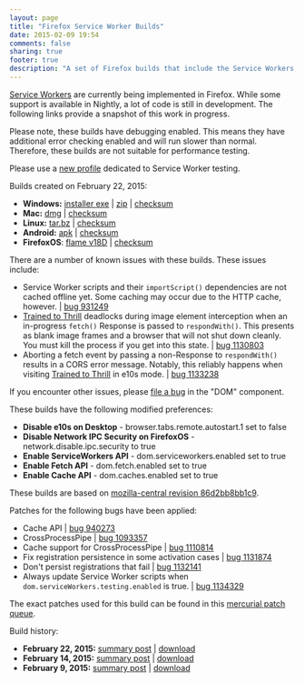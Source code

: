 ```yaml
---
layout: page
title: "Firefox Service Worker Builds"
date: 2015-02-09 19:54
comments: false
sharing: true
footer: true
description: "A set of Firefox builds that include the Service Workers, Fetch, and Cache APIs."
---
```


[Service Workers][] are currently being implemented in Firefox.  While some support
is available in Nightly, a lot of code is still in development.  The following
links provide a snapshot of this work in progress.

Please note, these builds have debugging enabled.  This means they have
additional error checking enabled and will run slower than normal.  Therefore,
these builds are not suitable for performance testing.

Please use a [new profile][] dedicated to Service Worker testing.

Builds created on February 22, 2015:

* **Windows:** [installer exe][win-exe] | [zip][win-zip] | [checksum][win-sum]
* **Mac:** [dmg][mac-dmg] | [checksum][mac-sum]
* **Linux:** [tar.bz][linux-tar.bz] | [checksum][linux-sum]
* **Android:** [apk][android-apk] | [checksum][android-sum]
* **FirefoxOS**: [flame v18D][b2g-tar.gz] | [checksum][b2g-sum]

There are a number of known issues with these builds.  These issues include:

* Service Worker scripts and their `importScript()` dependencies are not
  cached offline yet.  Some caching may occur due to the HTTP cache, however.
  | [bug 931249][]
* [Trained to Thrill][] deadlocks during image element interception when an
  in-progress `fetch()` Response is passed to `respondWith()`. This presents
  as blank image frames and a browser that will not shut down cleanly.  You
  must kill the process if you get into this state. | [bug 1130803][]
* Aborting a fetch event by passing a non-Response to `respondWith()` results
  in a CORS error message.  Notably, this reliably happens when visiting
  [Trained to Thrill][] in e10s mode. | [bug 1133238][]

If you encounter other issues, please [file a bug][] in the "DOM" component.

These builds have the following modified preferences:

* **Disable e10s on Desktop** - browser.tabs.remote.autostart.1 set to false
* **Disable Network IPC Security on FirefoxOS** - network.disable.ipc.security
  to true
* **Enable ServiceWorkers API** - dom.serviceworkers.enabled set to true
* **Enable Fetch API** - dom.fetch.enabled set to true
* **Enable Cache API** - dom.caches.enabled set to true

These builds are based on [mozilla-central revision 86d2bb8bb1c9][].

Patches for the following bugs have been applied:

* Cache API | [bug 940273][]
* CrossProcessPipe | [bug 1093357][]
* Cache support for CrossProcessPipe | [bug 1110814][]
* Fix registration persistence in some activation cases | [bug 1131874][]
* Don't persist registrations that fail | [bug 1132141][]
* Always update Service Worker scripts when `dom.serviceWorkers.testing.enabled`
  is true. | [bug 1134329][]

The exact patches used for this build can be found in this [mercurial patch queue][].

Build history:

* **February 22, 2015:** [summary post][post-2] | [download][download-2]
* **February 14, 2015:** [summary post][post-1] | [download][download-1]
* **February  9, 2015:** [summary post][post-0] | [download][download-0]

[Service Workers]: https://slightlyoff.github.io/ServiceWorker/spec/service_worker/index.html
[new profile]: https://support.mozilla.org/en-US/kb/profile-manager-create-and-remove-firefox-profiles
[win-exe]: https://people.mozilla.org/~bkelly/sw-builds/20150222/debug/firefox-38.0a1.en-US.win32.installer.exe
[win-zip]: https://people.mozilla.org/~bkelly/sw-builds/20150222/debug/firefox-38.0a1.en-US.win32.zip
[win-sum]: https://people.mozilla.org/~bkelly/sw-builds/20150222/debug/firefox-38.0a1.en-US.win32.checksums
[mac-dmg]: https://people.mozilla.org/~bkelly/sw-builds/20150222/debug/firefox-38.0a1.en-US.mac64.dmg
[mac-sum]: https://people.mozilla.org/~bkelly/sw-builds/20150222/debug/firefox-38.0a1.en-US.mac64.checksums
[linux-tar.bz]: https://people.mozilla.org/~bkelly/sw-builds/20150222/debug/firefox-38.0a1.en-US.linux-x86_64.tar.bz2
[linux-sum]: https://people.mozilla.org/~bkelly/sw-builds/20150222/debug/firefox-38.0a1.en-US.linux-x86_64.checksums
[android-apk]: https://people.mozilla.org/~bkelly/sw-builds/20150222/debug/fennec-38.0a1.en-US.android-arm.apk
[android-sum]: https://people.mozilla.org/~bkelly/sw-builds/20150222/debug/fennec-38.0a1.en-US.android-arm.checksums
[b2g-tar.gz]: https://people.mozilla.org/~bkelly/sw-builds/20150222/opt/b2g-38.0a1.en-US.android-arm.tar.gz
[b2g-sum]: https://people.mozilla.org/~bkelly/sw-builds/20150222/opt/b2g-38.0a1.en-US.android-arm.checksums
[mozilla-central revision 86d2bb8bb1c9]: http://hg.mozilla.org/mozilla-central/file/86d2bb8bb1c9
[bug 931249]: https://bugzilla.mozilla.org/show_bug.cgi?id=931249
[bug 940273]: https://bugzilla.mozilla.org/show_bug.cgi?id=940273
[Trained to Thrill]: https://github.com/jakearchibald/trained-to-thrill
[bug 1130803]: https://bugzilla.mozilla.org/show_bug.cgi?id=1130803
[bug 1133238]: https://bugzilla.mozilla.org/show_bug.cgi?id=1133238
[bug 1133242]: https://bugzilla.mozilla.org/show_bug.cgi?id=1133242
[file a bug]: https://bugzilla.mozilla.org/enter_bug.cgi?format=guided#h=dupes|Core|
[bug 1093357]: https://bugzilla.mozilla.org/show_bug.cgi?id=1093357
[bug 1110814]: https://bugzilla.mozilla.org/show_bug.cgi?id=1110814
[bug 1131874]: https://bugzilla.mozilla.org/show_bug.cgi?id=1131874
[bug 1132141]: https://bugzilla.mozilla.org/show_bug.cgi?id=1132141
[bug 1134329]: https://bugzilla.mozilla.org/show_bug.cgi?id=1134329
[mercurial patch queue]: https://github.com/wanderview/gecko-patches/tree/2400c07440f10357123cf4c185fc90353e158183
[post-2]: /blog/2015/02/23/that-event-is-so-fetch/
[download-2]: https://people.mozilla.org/~bkelly/sw-builds/20150222
[post-1]: /blog/2015/02/14/a-very-special-valentines-day-build/
[download-1]: https://people.mozilla.org/~bkelly/sw-builds/20150214
[post-0]: /blog/2015/02/10/introducing-firefox-service-worker-builds/
[download-0]: https://people.mozilla.org/~bkelly/sw-builds/20150209
